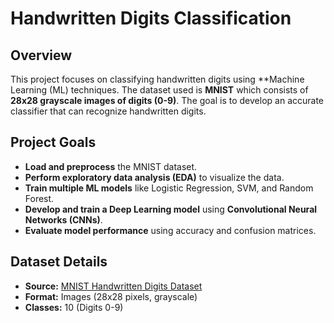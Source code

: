 # Handwritten Digits Classification

## Overview
This project focuses on classifying handwritten digits using **Machine Learning (ML) techniques. The dataset used is **MNIST** which consists of **28x28 grayscale images of digits (0-9)**. The goal is to develop an accurate classifier that can recognize handwritten digits.

## Project Goals
- **Load and preprocess** the MNIST dataset.
- **Perform exploratory data analysis (EDA)** to visualize the data.
- **Train multiple ML models** like Logistic Regression, SVM, and Random Forest.
- **Develop and train a Deep Learning model** using **Convolutional Neural Networks (CNNs)**.
- **Evaluate model performance** using accuracy and confusion matrices.

## Dataset Details
- **Source:** [MNIST Handwritten Digits Dataset](http://yann.lecun.com/exdb/mnist/)
- **Format:** Images (28x28 pixels, grayscale)
- **Classes:** 10 (Digits 0-9)


